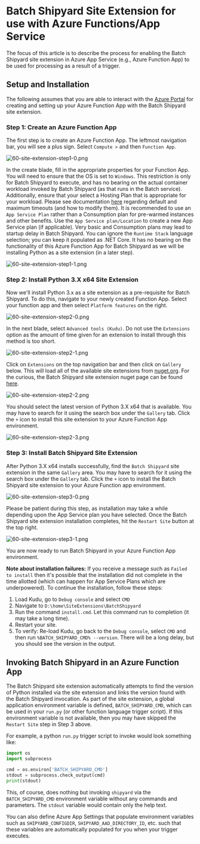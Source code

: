 # Batch Shipyard Site Extension for use with Azure Functions/App Service
The focus of this article is to describe the process for enabling the Batch
Shipyard site extension in Azure App Service (e.g., Azure Function App) to
be used for processing as a result of a trigger.

## Setup and Installation
The following assumes that you are able to interact with the
[Azure Portal](https://portal.azure.com/) for creating and setting up your
Azure Function App with the Batch Shipyard site extension.

### Step 1: Create an Azure Function App
The first step is to create an Azure Function App. The leftmost navigation
bar, you will see a plus sign. Select `Compute >` and then
`Function App`.

![60-site-extension-step1-0.png](https://azurebatchshipyard.blob.core.windows.net/github/60-site-extension-step1-0.png)

In the create blade, fill in the appropriate properties for your Function App.
You will need to ensure that the OS is set to `Windows`. This restriction
is only for Batch Shipyard to execute, and has no bearing on the actual
container workload invoked by Batch Shipyard (as that runs in the Batch
service). Additionally, ensure that your select a Hosting Plan that is
appropriate for your workload. Please see documentation
[here](https://docs.microsoft.com/azure/azure-functions/functions-scale)
regarding default and maximum timeouts (and how to modify them). It is
recommended to use an `App Service Plan` rather than a Consumption plan
for pre-warmed instances and other benefits. Use the `App Service plan/Location`
to create a new App Service plan (if applicable). Very basic and Consumption
plans may lead to startup delay in Batch Shipyard. You can ignore the
`Runtime Stack` language selection; you can keep it populated as .NET Core.
It has no bearing on the functionality of this Azure Function App for Batch
Shipyard as we will be installing Python as a site extension (in a later step).

![60-site-extension-step1-1.png](https://azurebatchshipyard.blob.core.windows.net/github/60-site-extension-step1-1.png)

### Step 2: Install Python 3.X x64 Site Extension
Now we'll install Python 3.x as a site extension as a pre-requisite for
Batch Shipyard. To do this, navigate to your newly created Function App.
Select your function app and then select `Platform features` on the right.

![60-site-extension-step2-0.png](https://azurebatchshipyard.blob.core.windows.net/github/60-site-extension-step2-0.png)

In the next blade, select `Advanced tools (Kudu)`. Do not use the
`Extensions` option as the amount of time given for an extension to
install through this method is too short.

![60-site-extension-step2-1.png](https://azurebatchshipyard.blob.core.windows.net/github/60-site-extension-step2-1.png)

Click on `Extensions` on the top navigation bar and then click on
`Gallery` below. This will load all of the available site extensions from
[nuget.org](https://www.nuget.org/). For the curious, the Batch Shipyard
site extension nuget page can be found
[here](https://www.nuget.org/packages/BatchShipyard).

![60-site-extension-step2-2.png](https://azurebatchshipyard.blob.core.windows.net/github/60-site-extension-step2-2.png)

You should select the latest version of Python 3.X x64 that is available.
You may have to search for it using the search box under the `Gallery` tab.
Click the `+` icon to install this site extension to your Azure Function App
environment.

![60-site-extension-step2-3.png](https://azurebatchshipyard.blob.core.windows.net/github/60-site-extension-step2-3.png)

### Step 3: Install Batch Shipyard Site Extension
After Python 3.X x64 installs successfully, find the `Batch Shipyard`
site extension in the same `Gallery` area. You may have to search for it
using the search box under the `Gallery` tab. Click the `+` icon to install
the Batch Shipyard site extension to your Azure Function app environment.

![60-site-extension-step3-0.png](https://azurebatchshipyard.blob.core.windows.net/github/60-site-extension-step3-0.png)

Please be patient during this step, as installation may take a while depending
upon the App Service plan you have selected. Once the Batch Shipyard site
extension installation completes, hit the `Restart Site` button at the top
right.

![60-site-extension-step3-1.png](https://azurebatchshipyard.blob.core.windows.net/github/60-site-extension-step3-1.png)

You are now ready to run Batch Shipyard in your Azure Function App
environment.

**Note about installation failures:** If you receive a message such as
`Failed to install` then it's possible that the installation did not complete
in the time allotted (which can happen for App Service Plans which are
underpowered). To continue the installation, follow these steps:

1. Load Kudu, go to `Debug console` and select `CMD`
2. Navigate to `D:\home\SiteExtensions\BatchShipyard`
3. Run the command `install.cmd`. Let this command run to completion
(it may take a long time).
4. Restart your site.
5. To verify: Re-load Kudu, go back to the `Debug console`, select `CMD` and
then run `%BATCH_SHIPYARD_CMD% --version`. There will be a long delay, but you
should see the version in the output.

## Invoking Batch Shipyard in an Azure Function App
The Batch Shipyard site extension automatically attempts to find the version
of Python installed via the site extension and links the version found with
the Batch Shipyard invocation. As part of the site extension, a global
application environment variable is defined, `BATCH_SHIPYARD_CMD`, which
can be used in your `run.py` (or other function language trigger script).
If this environment variable is not available, then you may have skipped
the `Restart Site` step in Step 3 above.

For example, a python `run.py` trigger script to invoke would look
something like:

```python
import os
import subprocess

cmd = os.environ['BATCH_SHIPYARD_CMD']
stdout = subprocess.check_output(cmd)
print(stdout)
```

This, of course, does nothing but invoking `shipyard` via the
`BATCH_SHIPYARD_CMD` environment variable without any commands and parameters.
The `stdout` variable would contain only the help text.

You can also define Azure App Settings that populate environment variables
such as `SHIPYARD_CONFIGDIR`, `SHIPYARD_AAD_DIRECTORY_ID`, etc. such that
these variables are automatically populated for you when your trigger
executes.
